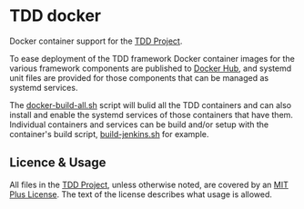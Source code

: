 # TDD docker

Docker container support for the
[TDD Project](https://github.com/glevand/tdd-project).

To ease deployment of the TDD framework Docker container images for the various
framework components are published to 
[Docker Hub](https://hub.docker.com/u/glevand/),
and systemd unit files are provided for those components that can be managed as
systemd services.

The
[docker-build-all.sh](https://github.com/glevand/tdd--docker/blob/master/docker-build-all.sh)
script will bulid all the TDD containers and can also install and enable the
systemd services of those containers that have them.  Individual containers and
services can be build and/or setup with the container's build script,
[build-jenkins.sh](https://github.com/glevand/tdd--docker/blob/master/tdd-jenkins/build-jenkins.sh)
for example.

## Licence & Usage

All files in the [TDD Project](https://github.com/glevand/tdd-project), unless
otherwise noted, are covered by an 
[MIT Plus License](https://github.com/glevand/tdd--docker/blob/master/mit-plus-license.txt).
The text of the license describes what usage is allowed.

